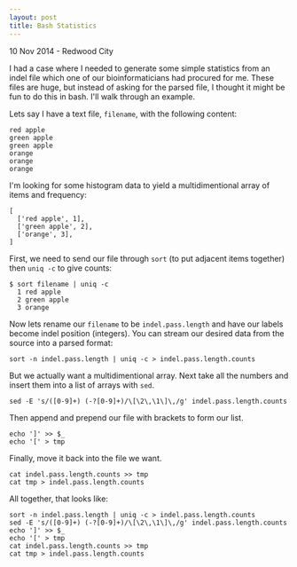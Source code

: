 ```yaml
---
layout: post
title: Bash Statistics
---
```


<p class="meta">10 Nov 2014 - Redwood City</p>

I had a case where I needed to generate some simple statistics from an indel file which one of our bioinformaticians had procured for me. These files are huge, but instead of asking for the parsed file, I thought it might be fun to do this in bash. I'll walk through an example.

Lets say I have a text file, `filename`, with the following content:

    red apple
    green apple
    green apple
    orange
    orange
    orange

I'm looking for some histogram data to yield a multidimentional array of items and frequency:

    [
      ['red apple', 1],
      ['green apple', 2],
      ['orange', 3],
    ]

First, we need to send our file through `sort` (to put adjacent items together) then `uniq -c` to give counts:

    $ sort filename | uniq -c
      1 red apple
      2 green apple
      3 orange

Now lets rename our `filename` to be `indel.pass.length` and have our labels become indel position (integers). You can stream our desired data from the source into a parsed format:

    sort -n indel.pass.length | uniq -c > indel.pass.length.counts

But we actually want a multidimentional array. Next take all the numbers and insert them into a list of arrays with `sed`.

    sed -E 's/([0-9]+) (-?[0-9]+)/\[\2\,\1\]\,/g' indel.pass.length.counts

Then append and prepend our file with brackets to form our list.

    echo ']' >> $_
    echo '[' > tmp

Finally, move it back into the file we want.

    cat indel.pass.length.counts >> tmp
    cat tmp > indel.pass.length.counts

All together, that looks like:

    sort -n indel.pass.length | uniq -c > indel.pass.length.counts
    sed -E 's/([0-9]+) (-?[0-9]+)/\[\2\,\1\]\,/g' indel.pass.length.counts
    echo ']' >> $_
    echo '[' > tmp
    cat indel.pass.length.counts >> tmp
    cat tmp > indel.pass.length.counts

